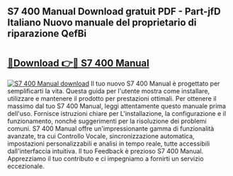 ## S7 400 Manual Download gratuit PDF - Part-jfD Italiano Nuovo manuale del proprietario di riparazione QefBi

# <h2><a href="http://dfc7w1q.blite.top/?on=S7+400+Manual">🔗Download 👉🔴 S7 400 Manual</a></h2>

[![S7 400 Manual download](https://i.imgur.com/lujVjoI.png)](http://dfc7w1q.blite.top/?on=S7+400+Manual)
Il tuo nuovo S7 400 Manual è progettato per semplificarti la vita. Questa guida per l'utente mostra come installare, utilizzare e mantenere il prodotto per prestazioni ottimali. Per ottenere il massimo dal tuo S7 400 Manual, leggi attentamente questo manuale prima dell'uso. Fornisce istruzioni chiare per L'installazione, la configurazione e il funzionamento, nonché suggerimenti per la risoluzione dei problemi comuni. S7 400 Manual offre un'impressionante gamma di funzionalità avanzate, tra cui Controllo Vocale, sincronizzazione automatica, impostazioni personalizzabili e analisi in tempo reale, tutte accessibili dall'interfaccia intuitiva. Il tuo Feedback è prezioso S7 400 Manual. Apprezziamo il tuo contributo e ci impegniamo a fornirti un servizio eccezionale.
